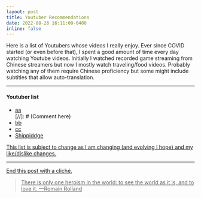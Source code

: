 ```yaml
---
layout: post
title: Youtuber Recommendations
date: 2022-08-26 16:11:00-0400
inline: false
---
```


Here is a list of Youtubers whose videos I really enjoy. Ever since COVID started (or even before that), I spent a good amount of time every day watching Youtube videos. Initially I watched recorded game streaming from Chinese streamers but now I mostly watch traveling/food videos. Probably watching any of them require Chinese proficiency but some might include subtitles that allow auto-translation. 

***

#### Youtuber list
<ul>
    <li><a href="https://www.youtube.com/channel/UCsdLbTwziL6Tg97swkuThSg">aa</a></li> [//]: # (Comment here)
    <li><a href="https://www.youtube.com/channel/UC5IZoMHDRHV9j7MYMGNO_Ug">bb</li>
    <li><a href="https://www.youtube.com/c/%E6%9D%A8%E6%97%AD%E6%B8%B8%E8%AE%B0">cc</li>
    <li><a href="https://www.youtube.com/user/Shippiddge">Shippiddge</li>
</ul>

This list is subject to change as I am changing (and evolving I hope) and my like/dislike changes. 

***

End this post with a cliché.

> There is only one heroism in the world: to see the world as it is, and to love it.
> —Romain Rolland
